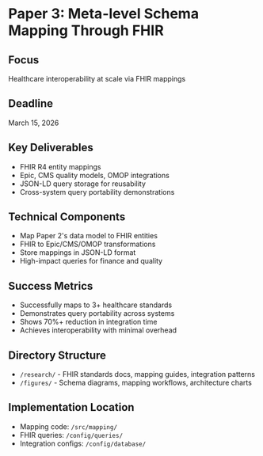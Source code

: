 # Paper 3: Meta-level Schema Mapping Through FHIR

## Focus
Healthcare interoperability at scale via FHIR mappings

## Deadline
March 15, 2026

## Key Deliverables
- FHIR R4 entity mappings
- Epic, CMS quality models, OMOP integrations
- JSON-LD query storage for reusability
- Cross-system query portability demonstrations

## Technical Components
- Map Paper 2's data model to FHIR entities
- FHIR to Epic/CMS/OMOP transformations
- Store mappings in JSON-LD format
- High-impact queries for finance and quality

## Success Metrics
- Successfully maps to 3+ healthcare standards
- Demonstrates query portability across systems
- Shows 70%+ reduction in integration time
- Achieves interoperability with minimal overhead

## Directory Structure
- `/research/` - FHIR standards docs, mapping guides, integration patterns
- `/figures/` - Schema diagrams, mapping workflows, architecture charts

## Implementation Location
- Mapping code: `/src/mapping/`
- FHIR queries: `/config/queries/`
- Integration configs: `/config/database/`